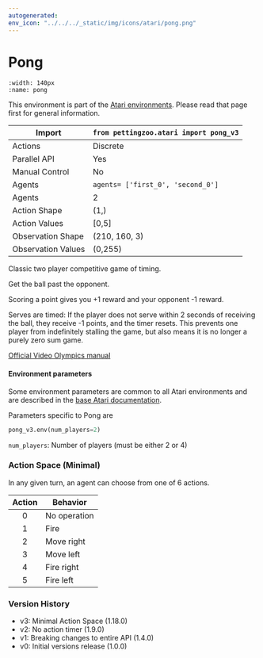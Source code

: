 ```yaml
---
autogenerated:
env_icon: "../../../_static/img/icons/atari/pong.png"
---
```


# Pong

```{figure} atari_pong.gif
:width: 140px
:name: pong
```

This environment is part of the <a href='..'>Atari environments</a>. Please read that page first for general information.

| Import               | `from pettingzoo.atari import pong_v3` |
|----------------------|----------------------------------------|
| Actions              | Discrete                               |
| Parallel API         | Yes                                    |
| Manual Control       | No                                     |
| Agents               | `agents= ['first_0', 'second_0']`      |
| Agents               | 2                                      |
| Action Shape         | (1,)                                   |
| Action Values        | [0,5]                                  |
| Observation Shape    | (210, 160, 3)                          |
| Observation Values   | (0,255)                                |


Classic two player competitive game of timing.

Get the ball past the opponent.

Scoring a point gives you +1 reward and your opponent -1 reward.

Serves are timed: If the player does not serve within 2 seconds of receiving the ball, they receive -1 points, and the timer resets. This prevents one player from indefinitely stalling the game, but also means it is no longer a purely zero sum game.

[Official Video Olympics manual](https://atariage.com/manual_html_page.php?SoftwareLabelID=587)

#### Environment parameters

Some environment parameters are common to all Atari environments and are described in the [base Atari documentation](../atari).

Parameters specific to Pong are

``` python
pong_v3.env(num_players=2)
```

`num_players`:  Number of players (must be either 2 or 4)

### Action Space (Minimal)

In any given turn, an agent can choose from one of 6 actions.

| Action    | Behavior  |
|:---------:|-----------|
| 0         | No operation |
| 1         | Fire |
| 2         | Move right |
| 3         | Move left |
| 4         | Fire right |
| 5         | Fire left |

### Version History

* v3: Minimal Action Space (1.18.0)
* v2: No action timer (1.9.0)
* v1: Breaking changes to entire API (1.4.0)
* v0: Initial versions release (1.0.0)


